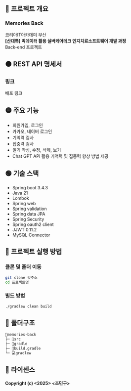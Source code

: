 ## 🔴 프로젝트 개요  
### Memories Back
코리아IT아카데미 부산  
**[산대특] 빅데이터 활용 실버케어테크 인지치료소프트웨어 개발 과정**  
Back-end 프로젝트

## 🟠 REST API 명세서
### 링크 
배포 링크

## 🟡 주요 기능
- 회원가입, 로그인
- 카카오, 네이버 로그인
- 기억력 검사
- 집중력 검사
- 일기 작성, 수정, 삭제, 보기
- Chat GPT API 활용 기억력 및 집중력 향상 방법 제공

## 🟢 기술 스택
- Spring boot 3.4.3
- Java 21
- Lombok
- Spring web
- Spring validation
- Spring data JPA
- Spring Security
- Spring oauth2 client
- JJWT 0.11.2
- MySQL Connector


## 🔵 프로젝트 실행 방법
### 클론 및 폴더 이동
```bash
git clone 깃주소
cd 프로젝트명
```

### 빌드 방법
```bash
./gradlew clean build
```

## 📁 폴더구조
```md
📂memories-back
├─ 📂src
├─ 📂gradle
├─ 📃build.gradle
└─ 💻gradlew
```

## 📑 라이센스
#### Copyright (c) <2025> <조민구>